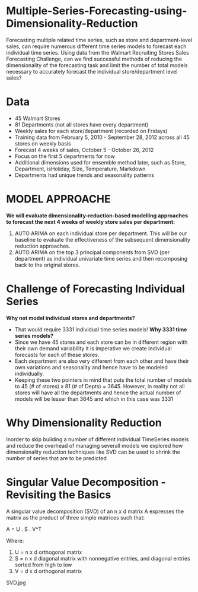 # Multiple-Series-Forecasting-using-Dimensionality-Reduction
Forecasting multiple related time series, such as store and department-level sales, can require numerous different time series models to forecast each individual time series. Using data from the Walmart Recruiting Stores Sales Forecasting Challenge, can we find successful methods of reducing the dimensionality of the forecasting task and limit the number of total models necessary to accurately forecast the individual store/department level sales?

# Data

* 45 Walmart Stores
* 81 Departments (not all stores have every department)
* Weekly sales for each store/department (recorded on Fridays)
* Training data from February 5, 2010 - September 28, 2012 across all 45 stores on weekly basis
* Forecast 4 weeks of sales, October 5 - October 26, 2012 
* Focus on the first 5 departments for now
* Additional dimensions used for ensemble method later, such as Store, Department, isHoliday, Size, Temperature, Markdown
* Departments had unique trends and seasonality patterns

# MODEL APPROACHE

**We will evaluate dimensionality-reduction-based modelling approaches to forecast the next 4 weeks of weekly store sales per department:**
1. AUTO ARIMA on each individual store per department.  This will be our baseline to evaluate the effectiveness of the subsequent dimensionality reduction approaches.
2. AUTO ARIMA on the top 3 principal components from SVD (per department) as individual univariate time series and then recomposing back to the original stores.

# Challenge of Forecasting Individual Series

**Why  not model individual stores and departments?**
* That would require 3331 individual time series models! 
**Why 3331 time series models?**
* Since we have 45 stores and each store can be in different region with their own demand variability it is imperative we create individual forecasts for each of these stores.
* Each department are also very different from each other and have their own variations and seasonality and hence have to be modeled individually.
* Keeping these two pointers in mind that puts the total number of models to 45 (# of stores) x 81 (# of Depts) = 3645. However, in reality not all stores will have all the departments and hence the actual number of models will be lesser than 3645 and which in this case was 3331

# Why Dimensionality Reduction

Inorder to skip building a number of different individual TimeSeries models and reduce the overhead of managing severall models we explored how dimensionality reduction techniques like SVD can be used to shrink the number of series that are to be predicted

# Singular Value Decomposition - Revisiting the Basics

A singular value decomposition (SVD) of an n x d matrix A expresses the matrix as the product of three simple matrices such that:

A = U . S . V^T

Where:

1. U =  n x d orthogonal matrix 
2. S = n x d diagonal matrix with nonnegative entries, and diagonal entries sorted from high to low
3. V = d x d orthogonal matrix

SVD.jpg



